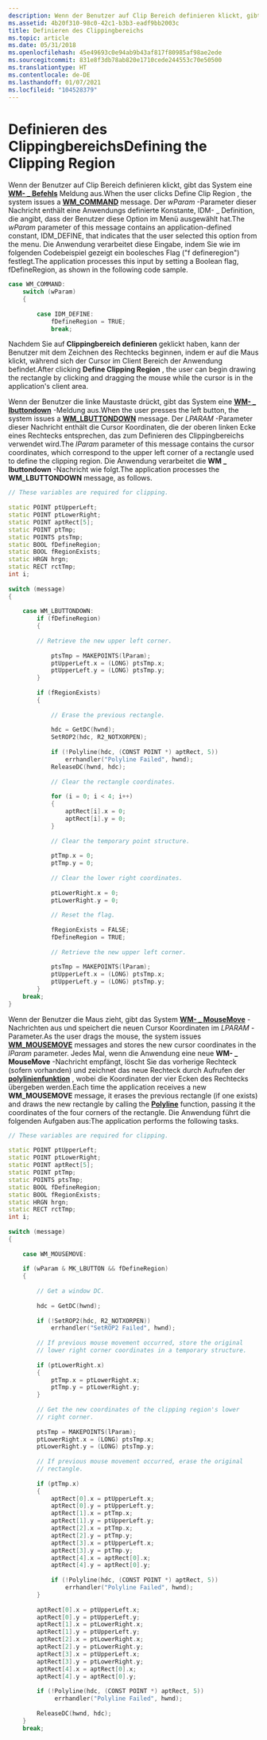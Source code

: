 ```yaml
---
description: Wenn der Benutzer auf Clip Bereich definieren klickt, gibt das System eine WM- \_ Befehls Meldung aus.
ms.assetid: 4b20f310-98c0-42c1-b3b3-eadf9bb2003c
title: Definieren des Clippingbereichs
ms.topic: article
ms.date: 05/31/2018
ms.openlocfilehash: 45e49693c0e94ab9b43af817f80985af98ae2ede
ms.sourcegitcommit: 831e8f3db78ab820e1710cede244553c70e50500
ms.translationtype: HT
ms.contentlocale: de-DE
ms.lasthandoff: 01/07/2021
ms.locfileid: "104528379"
---
```

# <a name="defining-the-clipping-region"></a><span data-ttu-id="1612e-103">Definieren des Clippingbereichs</span><span class="sxs-lookup"><span data-stu-id="1612e-103">Defining the Clipping Region</span></span>

<span data-ttu-id="1612e-104">Wenn der Benutzer auf Clip Bereich definieren klickt, gibt das System eine [**WM- \_ Befehls**](../menurc/wm-command.md) Meldung aus.</span><span class="sxs-lookup"><span data-stu-id="1612e-104">When the user clicks Define Clip Region , the system issues a [**WM\_COMMAND**](../menurc/wm-command.md) message.</span></span> <span data-ttu-id="1612e-105">Der *wParam* -Parameter dieser Nachricht enthält eine Anwendungs definierte Konstante, IDM- \_ Definition, die angibt, dass der Benutzer diese Option im Menü ausgewählt hat.</span><span class="sxs-lookup"><span data-stu-id="1612e-105">The *wParam* parameter of this message contains an application-defined constant, IDM\_DEFINE, that indicates that the user selected this option from the menu.</span></span> <span data-ttu-id="1612e-106">Die Anwendung verarbeitet diese Eingabe, indem Sie wie im folgenden Codebeispiel gezeigt ein boolesches Flag ("f defineregion") festlegt.</span><span class="sxs-lookup"><span data-stu-id="1612e-106">The application processes this input by setting a Boolean flag, fDefineRegion, as shown in the following code sample.</span></span>


```C++
case WM_COMMAND: 
    switch (wParam) 
    { 
 
        case IDM_DEFINE: 
            fDefineRegion = TRUE; 
            break; 
```



<span data-ttu-id="1612e-107">Nachdem Sie auf **Clippingbereich definieren** geklickt haben, kann der Benutzer mit dem Zeichnen des Rechtecks beginnen, indem er auf die Maus klickt, während sich der Cursor im Client Bereich der Anwendung befindet.</span><span class="sxs-lookup"><span data-stu-id="1612e-107">After clicking **Define Clipping Region** , the user can begin drawing the rectangle by clicking and dragging the mouse while the cursor is in the application's client area.</span></span>

<span data-ttu-id="1612e-108">Wenn der Benutzer die linke Maustaste drückt, gibt das System eine [**WM- \_ lbuttondown**](../inputdev/wm-lbuttondown.md) -Meldung aus.</span><span class="sxs-lookup"><span data-stu-id="1612e-108">When the user presses the left button, the system issues a [**WM\_LBUTTONDOWN**](../inputdev/wm-lbuttondown.md) message.</span></span> <span data-ttu-id="1612e-109">Der *LPARAM* -Parameter dieser Nachricht enthält die Cursor Koordinaten, die der oberen linken Ecke eines Rechtecks entsprechen, das zum Definieren des Clippingbereichs verwendet wird.</span><span class="sxs-lookup"><span data-stu-id="1612e-109">The *lParam* parameter of this message contains the cursor coordinates, which correspond to the upper left corner of a rectangle used to define the clipping region.</span></span> <span data-ttu-id="1612e-110">Die Anwendung verarbeitet die **WM \_ lbuttondown** -Nachricht wie folgt.</span><span class="sxs-lookup"><span data-stu-id="1612e-110">The application processes the **WM\_LBUTTONDOWN** message, as follows.</span></span>


```C++
// These variables are required for clipping.  
 
static POINT ptUpperLeft; 
static POINT ptLowerRight; 
static POINT aptRect[5]; 
static POINT ptTmp; 
static POINTS ptsTmp; 
static BOOL fDefineRegion; 
static BOOL fRegionExists; 
static HRGN hrgn; 
static RECT rctTmp; 
int i; 
 
switch (message) 
{ 
 
    case WM_LBUTTONDOWN: 
        if (fDefineRegion) 
        { 
 
        // Retrieve the new upper left corner.  
 
            ptsTmp = MAKEPOINTS(lParam); 
            ptUpperLeft.x = (LONG) ptsTmp.x; 
            ptUpperLeft.y = (LONG) ptsTmp.y; 
        } 
 
        if (fRegionExists) 
        { 
 
            // Erase the previous rectangle.  
 
            hdc = GetDC(hwnd); 
            SetROP2(hdc, R2_NOTXORPEN); 
 
            if (!Polyline(hdc, (CONST POINT *) aptRect, 5)) 
                errhandler("Polyline Failed", hwnd); 
            ReleaseDC(hwnd, hdc); 
 
            // Clear the rectangle coordinates.  
 
            for (i = 0; i < 4; i++) 
            { 
                aptRect[i].x = 0; 
                aptRect[i].y = 0; 
            } 
 
            // Clear the temporary point structure.  
 
            ptTmp.x = 0; 
            ptTmp.y = 0; 
 
            // Clear the lower right coordinates.  
 
            ptLowerRight.x = 0; 
            ptLowerRight.y = 0; 
 
            // Reset the flag.  
 
            fRegionExists = FALSE; 
            fDefineRegion = TRUE; 
 
            // Retrieve the new upper left corner.  
 
            ptsTmp = MAKEPOINTS(lParam); 
            ptUpperLeft.x = (LONG) ptsTmp.x; 
            ptUpperLeft.y = (LONG) ptsTmp.y; 
        } 
    break; 
}
```



<span data-ttu-id="1612e-111">Wenn der Benutzer die Maus zieht, gibt das System [**WM- \_ MouseMove**](../inputdev/wm-mousemove.md) -Nachrichten aus und speichert die neuen Cursor Koordinaten im *LPARAM* -Parameter.</span><span class="sxs-lookup"><span data-stu-id="1612e-111">As the user drags the mouse, the system issues [**WM\_MOUSEMOVE**](../inputdev/wm-mousemove.md) messages and stores the new cursor coordinates in the *lParam* parameter.</span></span> <span data-ttu-id="1612e-112">Jedes Mal, wenn die Anwendung eine neue **WM- \_ MouseMove** -Nachricht empfängt, löscht Sie das vorherige Rechteck (sofern vorhanden) und zeichnet das neue Rechteck durch Aufrufen der [**polylinienfunktion**](/windows/desktop/api/Wingdi/nf-wingdi-polyline) , wobei die Koordinaten der vier Ecken des Rechtecks übergeben werden.</span><span class="sxs-lookup"><span data-stu-id="1612e-112">Each time the application receives a new **WM\_MOUSEMOVE** message, it erases the previous rectangle (if one exists) and draws the new rectangle by calling the [**Polyline**](/windows/desktop/api/Wingdi/nf-wingdi-polyline) function, passing it the coordinates of the four corners of the rectangle.</span></span> <span data-ttu-id="1612e-113">Die Anwendung führt die folgenden Aufgaben aus:</span><span class="sxs-lookup"><span data-stu-id="1612e-113">The application performs the following tasks.</span></span>


```C++
// These variables are required for clipping.  
 
static POINT ptUpperLeft; 
static POINT ptLowerRight; 
static POINT aptRect[5]; 
static POINT ptTmp; 
static POINTS ptsTmp; 
static BOOL fDefineRegion; 
static BOOL fRegionExists; 
static HRGN hrgn; 
static RECT rctTmp; 
int i; 
 
switch (message) 
{ 
 
    case WM_MOUSEMOVE: 
 
    if (wParam & MK_LBUTTON && fDefineRegion) 
    { 
 
        // Get a window DC.  
 
        hdc = GetDC(hwnd); 
 
        if (!SetROP2(hdc, R2_NOTXORPEN)) 
            errhandler("SetROP2 Failed", hwnd); 
 
        // If previous mouse movement occurred, store the original  
        // lower right corner coordinates in a temporary structure.  
 
        if (ptLowerRight.x) 
        { 
            ptTmp.x = ptLowerRight.x; 
            ptTmp.y = ptLowerRight.y; 
        } 
 
        // Get the new coordinates of the clipping region's lower  
        // right corner.  
 
        ptsTmp = MAKEPOINTS(lParam); 
        ptLowerRight.x = (LONG) ptsTmp.x; 
        ptLowerRight.y = (LONG) ptsTmp.y; 
 
        // If previous mouse movement occurred, erase the original  
        // rectangle.  
 
        if (ptTmp.x) 
        { 
            aptRect[0].x = ptUpperLeft.x; 
            aptRect[0].y = ptUpperLeft.y; 
            aptRect[1].x = ptTmp.x; 
            aptRect[1].y = ptUpperLeft.y; 
            aptRect[2].x = ptTmp.x; 
            aptRect[2].y = ptTmp.y; 
            aptRect[3].x = ptUpperLeft.x; 
            aptRect[3].y = ptTmp.y; 
            aptRect[4].x = aptRect[0].x; 
            aptRect[4].y = aptRect[0].y; 
 
            if (!Polyline(hdc, (CONST POINT *) aptRect, 5)) 
                errhandler("Polyline Failed", hwnd); 
        } 
 
        aptRect[0].x = ptUpperLeft.x; 
        aptRect[0].y = ptUpperLeft.y; 
        aptRect[1].x = ptLowerRight.x; 
        aptRect[1].y = ptUpperLeft.y; 
        aptRect[2].x = ptLowerRight.x; 
        aptRect[2].y = ptLowerRight.y; 
        aptRect[3].x = ptUpperLeft.x; 
        aptRect[3].y = ptLowerRight.y; 
        aptRect[4].x = aptRect[0].x; 
        aptRect[4].y = aptRect[0].y; 
 
        if (!Polyline(hdc, (CONST POINT *) aptRect, 5)) 
             errhandler("Polyline Failed", hwnd); 
 
        ReleaseDC(hwnd, hdc); 
    } 
    break; 
```



 

 
